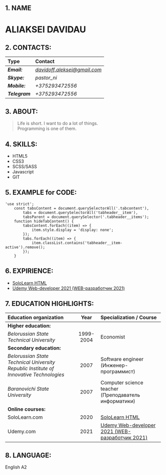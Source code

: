 ## 1. NAME

# ALIAKSEI DAVIDAU

## 2. CONTACTS:

| **Type**       | **Contact**                  |
| :------------- | :--------------------------- |
| **_Email:_**   | *davidoff.aleksei@gmail.com* |
| **_Skype:_**   | _pastor_ni_                  |
| **_Mobile:_**  | _+375293472556_              |
| **_Telegram_** | _+375293472556_              |

## 3. ABOUT:

> Life is short. I want to do a lot of things.  
> Programming is one of them.

## 4. SKILLS:

- HTML5
- CSS3
- SCSS/SASS
- Javascript
- GIT

## 5. EXAMPLE for CODE:

```
'use strict';
	const tabsContent = document.querySelectorAll('.tabcontent'),
		tabs = document.querySelectorAll('tabheader__item'),
		tabsParent = document.querySelector('.tabheader__items');
	function hideTabContent() {
		tabsContent.forEach((item) => {
			item.style.display = 'display: none';
		});
		tabs.forEach((item) => {
			item.classList.contains('tabheader__item-active').remove();
		});
	}
```

## 6. EXPIRIENCE:

- [SoloLearn HTML](https://www.sololearn.com/Certificate/1014-1454521/jpg)
- [Udemy Web-developer 2021 (WEB-разработчик 2021)](https://www.udemy.com/certificate/UC-ecabe547-5f24-4ce6-9151-622a8b818168/)

## 7. EDUCATION HIGHLIGHTS:

| **Education organization**                                                             |   Year    | Specialization / Course                                                                                                       |
|:---------------------------------------------------------------------------------------|:---------:|:------------------------------------------------------------------------------------------------------------------------------|
| **Higher education:**                                                                  |           |                                                                                                                               |
| _Belorussian State Technical University_                                               | 1999-2004 | Economist                                                                                                                     |
| **Secondary education:**                                                               |           |                                                                                                                               |
| _Belorussian State Technical University Republic Institute of Innovative Technologies_ |   2007    | Software engineer (Инженер-программист)                                                                                       |
| _Baranovichi State University_                                                         |   2007    | Computer science teacher (Преподаватель информатики)                                                                          |
| **Online courses:**                                                                    |           |                                                                                                                               |
| SoloLearn.com                                                                          |   2020    | [SoloLearn HTML](https://www.sololearn.com/Certificate/1014-1454521/jpg)                                                      |
| Udemy.com                                                                              |   2021    | [Udemy Web-developer 2021 (WEB-разработчик 2021)](https://www.udemy.com/certificate/UC-ecabe547-5f24-4ce6-9151-622a8b818168/) |

## 8. LANGUAGE:

English A2